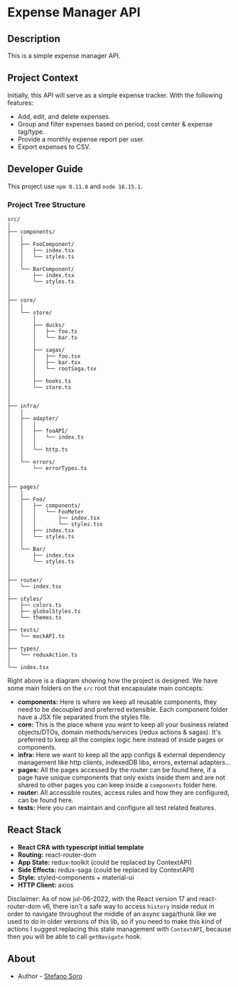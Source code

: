 # Expense Manager API

## Description

This is a simple expense manager API.

## Project Context

Initially, this API will serve as a simple expense tracker. With the following features:

- Add, edit, and delete expenses.
- Group and filter expenses based on period, cost center & expense tag/type.
- Provide a monthly expense report per user.
- Export expenses to CSV.

## Developer Guide

This project use `npm 8.11.0` and `node 16.15.1`.

### Project Tree Structure

```
src/
│
├── components/
│   │
│   ├── FooComponent/
│   │   ├── index.tsx
│   │   └── styles.ts
│   │
│   └── BarComponent/
│       ├── index.tsx
│       └── styles.ts
│
│
├── core/
│   │
│   └── store/
│       │
│       ├── ducks/
│       │   ├── foo.ts
│       │   └── bar.ts
│       │
│       ├── sagas/
│       │   ├── foo.tsx
│       │   ├── bar.tsx
│       │   └── rootSaga.tsx
│       │
│       ├── hooks.ts
│       └── store.ts
│
│
├── infra/
│   │
│   ├── adapter/
│   │   │
│   │   ├── fooAPI/
│   │   │   └── index.ts
│   │   │
│   │   └── http.ts
│   │
│   └── errors/
│       └── errorTypes.ts
│
│
├── pages/
│   │
│   ├── Foo/
│   │   ├── components/
│   │   │   └── FooMeter
│   │   │       ├── index.tsx
│   │   │       └── styles.tsx
│   │   ├── index.tsx
│   │   └── styles.ts
│   │
│   └── Bar/
│       ├── index.tsx
│       └── styles.ts
│
│
├── router/
│   └── index.tsx
│
├── styles/
│   ├── colors.ts
│   ├── globalStyles.ts
│   └── themes.ts
│
├── tests/
│   └── mockAPI.ts
│
├── types/
│   └── reduxAction.ts
│
└── index.tsx
```

Right above is a diagram showing how the project is designed. We have some main folders on the `src` root that encapsulate main concepts:

- **components:** Here is where we keep all reusable components, they need to be decoupled and preferred extensible. Each component folder have a JSX file separated from the styles file.
- **core:** This is the place where you want to keep all your business related objects/DTOs, domain methods/services (redux actions & sagas). It's preferred to keep all the complex logic here instead of inside pages or components.
- **infra:** Here we want to keep all the app configs & external dependency management like http clients, indexedDB libs, errors, external adapters...
- **pages:** All the pages accessed by the router can be found here, if a page have unique components that only exists inside them and are not shared to other pages you can keep inside a `components` folder here.
- **router:** All accessible routes, access rules and how they are configured, can be found here.
- **tests:** Here you can maintain and configure all test related features.

## React Stack

- **React CRA with typescript initial template**
- **Routing:** react-router-dom
- **App State:** redux-toolkit (could be replaced by ContextAPI)
- **Side Effects:** redux-saga (could be replaced by ContextAPI)
- **Style:** styled-components + material-ui
- **HTTP Client:** axios

Disclaimer: As of now jul-06-2022, with the React version 17 and react-router-dom v6, there isn't a safe way to access `history` inside redux in order to navigate throughout the middle of an async saga/thunk like we used to do in older versions of this lib, so if you need to make this kind of actions I suggest replacing this state management with `ContextAPI`, because then you will be able to call `getNavigate` hook.

## About

- Author - [Stefano Soro](https://www.linkedin.com/in/stefanosorodeveloper/)

